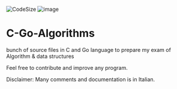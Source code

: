 ![CodeSize](https://img.shields.io/github/languages/code-size/MasterCruelty/C-Algorithm)
![image](https://img.shields.io/github/languages/top/MasterCruelty/C-Algorithm)
# C-Go-Algorithms
bunch of source files in C and Go language to prepare my exam of Algorithm & data structures 

Feel free to contribute and improve any program.

Disclaimer: Many comments and documentation is in Italian.
